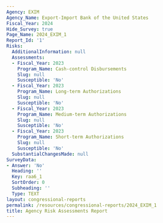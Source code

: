 ```yaml
---
Agency: EXIM
Agency_Name: Export-Import Bank of the United States
Fiscal_Year: 2024
Hide_Survey: true
Page_Name: 2024_EXIM_1
Report_Id: '1'
Risks:
  AdditionalInformation: null
  Assessments:
  - Fiscal_Year: 2023
    Program_Name: Cash-control Disbursements
    Slug: null
    Susceptible: 'No'
  - Fiscal_Year: 2023
    Program_Name: Long-term Authorizations
    Slug: null
    Susceptible: 'No'
  - Fiscal_Year: 2023
    Program_Name: Medium-term Authorizations
    Slug: null
    Susceptible: 'No'
  - Fiscal_Year: 2023
    Program_Name: Short-term Authorizations
    Slug: null
    Susceptible: 'No'
  SubstantialChangesMade: null
SurveyData:
- Answer: 'No'
  Heading: ''
  Key: raa6_1
  SortOrder: 0
  Subheading: ''
  Type: TEXT
layout: congressional-reports
permalink: /resources/congressional-reports/2024_EXIM_1
title: Agency Risk Assessments Report
---
```

